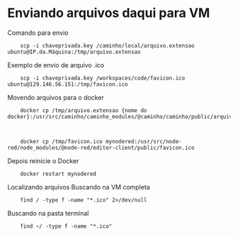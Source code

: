 # Enviando arquivos daqui para VM

Comando para envio

        scp -i chaveprivada.key /caminho/local/arquivo.extensao ubuntu@IP.da.Máquina:/tmp/arquivo.extensao

Exemplo de envio de arquivo .ico

        scp -i chaveprivada.key /workspaces/code/favicon.ico ubuntu@129.146.56.151:/tmp/favicon.ico

Movendo arquivos para o docker

        docker cp /tmp/arquivo.extensao {nome do docker}:/usr/src/caminho/caminho_modules/@caminho/caminho/public/arquivo.extensao

 

        docker cp /tmp/favicon.ico mynodered:/usr/src/node-red/node_modules/@node-red/editor-client/public/favicon.ico

Depois reinicie o Docker

        docker restart mynodered

Localizando arquivos
Buscando na VM completa

        find / -type f -name "*.ico" 2>/dev/null

Buscando na pasta terminal

        find ~/ -type f -name "*.ico"
